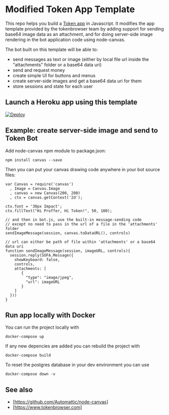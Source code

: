 # Modified Token App Template

This repo helps you build a [Token app](https://www.tokenbrowser.com) in Javascript. It modifies the app template provided by the tokenbrowser team by adding support for sending base64 image data as an attachment, and for doing server-side image rendering in the bot application code using node-canvas.

The bot built on this template will be able to:

* send messages as text or image (either by local file url inside the "attachments" folder or a base64 data uri)
* send and request money
* create simple UI for buttons and menus
* create server-side images and get a base64 data uri for them
* store sessions and state for each user

## Launch a Heroku app using this template

[![Deploy](https://www.herokucdn.com/deploy/button.svg)](https://heroku.com/deploy?template=https://github.com/proffernetwork/token-app-template)

## Example: create server-side image and send to Token Bot

Add node-canvas npm module to package.json:
```
npm install canvas --save
```

Then you can put your canvas drawing code anywhere in your bot source files:

```
var Canvas = require('canvas')
  , Image = Canvas.Image
  , canvas = new Canvas(200, 200)
  , ctx = canvas.getContext('2d');

ctx.font = '30px Impact';
ctx.fillText("Hi Proffer, Hi Token!", 50, 100);

// and then in bot.js, use the built-in message-sending code
// except no need to pass in the url of a file in the 'attachments' folder
sendImageMessage(session, canvas.toDataURL(), controls)

// url can either be path of file within 'attachments' or a base64 data uri
function sendImageMessage(session, imageURL, controls){
  session.reply(SOFA.Message({
    showKeyboard: false,
    controls,
    attachments: [
       {
         "type": "image/jpeg",
         "url": imageURL
       }
    ]
  }))
}
```

## Run app locally with Docker

You can run the project locally with

```
docker-compose up
```

If any new depencies are added you can rebuild the project with

```
docker-compose build
```

To reset the postgres database in your dev environment you can use

```
docker-compose down -v
```

## See also
* [https://github.com/Automattic/node-canvas]
* [https://www.tokenbrowser.com]
